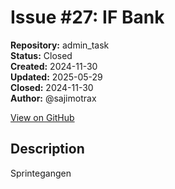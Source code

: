 # Issue #27: IF Bank

**Repository:** admin_task  
**Status:** Closed  
**Created:** 2024-11-30  
**Updated:** 2025-05-29  
**Closed:** 2024-11-30  
**Author:** @sajimotrax  

[View on GitHub](https://github.com/Simtestlab/admin_task/issues/27)

## Description

Sprintegangen